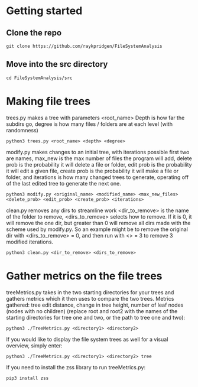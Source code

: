 # Getting started
## Clone the repo
`git clone https://github.com/raykpridgen/FileSystemAnalysis`

## Move into the src directory
`cd FileSystemAnalysis/src`


# Making file trees
trees.py makes a tree with parameters <root_name> <depth> <degree>
Depth is how far the subdirs go, degree is how many files / folders are at each level (with randomness)

`python3 trees.py <root_name> <depth> <degree>`


modify.py makes changes to an initial tree, with iterations possible
first two are names, max_new is the max number of files the program will add, delete prob is the probability it will delete a file or folder, edit prob is the probability it will edit a given file, create prob is the probability it will make a file or folder, and iterations is how many changed trees to generate, operating off of the last edited tree to generate the next one.

`python3 modify.py <original_name> <modified_name> <max_new_files> <delete_prob> <edit_prob> <create_prob> <iterations>`


clean.py removes any dirs to streamline work
<dir_to_remove> is the name of the folder to remove, <dirs_to_remove> selects how to remove. If it is 0, it will remove the one dir, but greater than 0 will remove all dirs made with the scheme used by modify.py. So an example might be to remove the original dir with <dirs_to_remove> = 0, and then run with <> = 3 to remove 3 modified iterations.

`python3 clean.py <dir_to_remove> <dirs_to_remove>`



# Gather metrics on the file trees
treeMetrics.py takes in the two starting directories for your trees and gathers metrics which it then uses to compare the two trees.
Metrics gathered: tree edit distance, change in tree height, number of leaf nodes (nodes with no children)  (replace root and root2 with the names of the starting directories for tree one and two, or the path to tree one and two):

`python3 ./TreeMetrics.py <directory1> <directory2>`



If you would like to display the file system trees as well for a visual overview, simply enter:

`python3 ./TreeMetrics.py <directory1> <directory2> tree`


If you need to install the zss library to run treeMetrics.py:

`pip3 install zss`
